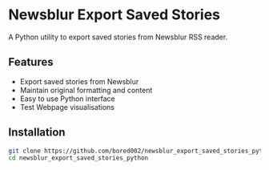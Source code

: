 # Newsblur Export Saved Stories

A Python utility to export saved stories from Newsblur RSS reader.

## Features
- Export saved stories from Newsblur
- Maintain original formatting and content
- Easy to use Python interface
- Test Webpage visualisations

## Installation
```bash
git clone https://github.com/bored002/newsblur_export_saved_stories_python.git
cd newsblur_export_saved_stories_python
